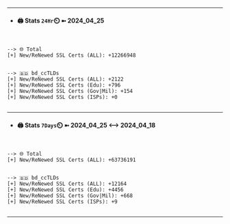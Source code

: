 

---
- #### 🖨️ **Stats** `24Hr`⏲️ ➼ 2024_04_25
```console


--> 🌐 Total
[+] New/ReNewed SSL Certs (ALL): +12266948


--> 🇧🇩 bd_ccTLDs
[+] New/ReNewed SSL Certs (ALL): +2122
[+] New/ReNewed SSL Certs (Edu): +796
[+] New/ReNewed SSL Certs (Gov|Mil): +154
[+] New/ReNewed SSL Certs (ISPs): +0


```

---
- #### 🖨️ **Stats** `7Days`⏲️ ➼ 2024_04_25 <--> 2024_04_18
```console


--> 🌐 Total
[+] New/ReNewed SSL Certs (ALL): +63736191


--> 🇧🇩 bd_ccTLDs
[+] New/ReNewed SSL Certs (ALL): +12164
[+] New/ReNewed SSL Certs (Edu): +4456
[+] New/ReNewed SSL Certs (Gov|Mil): +668
[+] New/ReNewed SSL Certs (ISPs): +9


```

---

